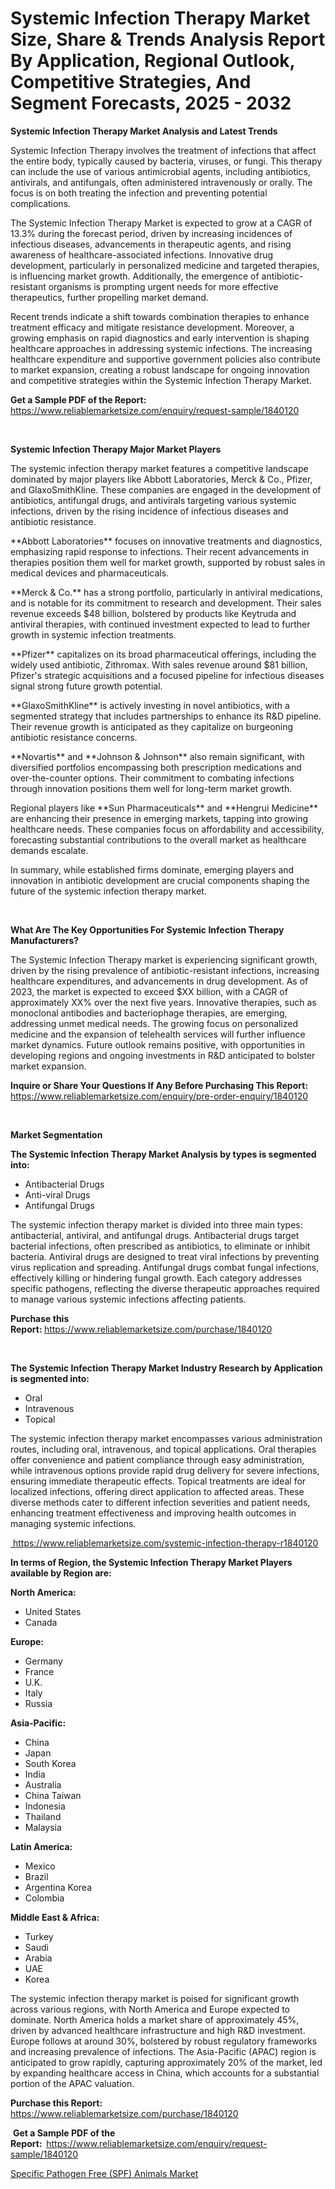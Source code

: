 <p><h1>Systemic Infection Therapy Market Size, Share & Trends Analysis Report By Application, Regional Outlook, Competitive Strategies, And Segment Forecasts, 2025 - 2032</h1></p><p><strong>Systemic Infection Therapy Market Analysis and Latest Trends</strong></p>
<p><p>Systemic Infection Therapy involves the treatment of infections that affect the entire body, typically caused by bacteria, viruses, or fungi. This therapy can include the use of various antimicrobial agents, including antibiotics, antivirals, and antifungals, often administered intravenously or orally. The focus is on both treating the infection and preventing potential complications.</p><p>The Systemic Infection Therapy Market is expected to grow at a CAGR of 13.3% during the forecast period, driven by increasing incidences of infectious diseases, advancements in therapeutic agents, and rising awareness of healthcare-associated infections. Innovative drug development, particularly in personalized medicine and targeted therapies, is influencing market growth. Additionally, the emergence of antibiotic-resistant organisms is prompting urgent needs for more effective therapeutics, further propelling market demand.</p><p>Recent trends indicate a shift towards combination therapies to enhance treatment efficacy and mitigate resistance development. Moreover, a growing emphasis on rapid diagnostics and early intervention is shaping healthcare approaches in addressing systemic infections. The increasing healthcare expenditure and supportive government policies also contribute to market expansion, creating a robust landscape for ongoing innovation and competitive strategies within the Systemic Infection Therapy Market.</p></p>
<p><strong>Get a Sample PDF of the Report:&nbsp;</strong> <a href="https://www.reliablemarketsize.com/enquiry/request-sample/1840120?utm_campaign=1197&utm_medium=2&utm_source=Github&utm_content=ia&utm_term=09032025&utm_id=systemic-infection-therapy">https://www.reliablemarketsize.com/enquiry/request-sample/1840120</a></p>
<p>&nbsp;</p>
<p><strong>Systemic Infection Therapy Major Market Players</strong></p>
<p><p>The systemic infection therapy market features a competitive landscape dominated by major players like Abbott Laboratories, Merck & Co., Pfizer, and GlaxoSmithKline. These companies are engaged in the development of antibiotics, antifungal drugs, and antivirals targeting various systemic infections, driven by the rising incidence of infectious diseases and antibiotic resistance.</p><p>**Abbott Laboratories** focuses on innovative treatments and diagnostics, emphasizing rapid response to infections. Their recent advancements in therapies position them well for market growth, supported by robust sales in medical devices and pharmaceuticals.</p><p>**Merck & Co.** has a strong portfolio, particularly in antiviral medications, and is notable for its commitment to research and development. Their sales revenue exceeds $48 billion, bolstered by products like Keytruda and antiviral therapies, with continued investment expected to lead to further growth in systemic infection treatments.</p><p>**Pfizer** capitalizes on its broad pharmaceutical offerings, including the widely used antibiotic, Zithromax. With sales revenue around $81 billion, Pfizer's strategic acquisitions and a focused pipeline for infectious diseases signal strong future growth potential.</p><p>**GlaxoSmithKline** is actively investing in novel antibiotics, with a segmented strategy that includes partnerships to enhance its R&D pipeline. Their revenue growth is anticipated as they capitalize on burgeoning antibiotic resistance concerns.</p><p>**Novartis** and **Johnson & Johnson** also remain significant, with diversified portfolios encompassing both prescription medications and over-the-counter options. Their commitment to combating infections through innovation positions them well for long-term market growth.</p><p>Regional players like **Sun Pharmaceuticals** and **Hengrui Medicine** are enhancing their presence in emerging markets, tapping into growing healthcare needs. These companies focus on affordability and accessibility, forecasting substantial contributions to the overall market as healthcare demands escalate. </p><p>In summary, while established firms dominate, emerging players and innovation in antibiotic development are crucial components shaping the future of the systemic infection therapy market.</p></p>
<p>&nbsp;</p>
<p><strong>What Are The Key Opportunities For Systemic Infection Therapy Manufacturers?</strong></p>
<p><p>The Systemic Infection Therapy market is experiencing significant growth, driven by the rising prevalence of antibiotic-resistant infections, increasing healthcare expenditures, and advancements in drug development. As of 2023, the market is expected to exceed $XX billion, with a CAGR of approximately XX% over the next five years. Innovative therapies, such as monoclonal antibodies and bacteriophage therapies, are emerging, addressing unmet medical needs. The growing focus on personalized medicine and the expansion of telehealth services will further influence market dynamics. Future outlook remains positive, with opportunities in developing regions and ongoing investments in R&D anticipated to bolster market expansion.</p></p>
<p><strong>Inquire or Share Your Questions If Any Before Purchasing This Report:</strong> <a href="https://www.reliablemarketsize.com/enquiry/pre-order-enquiry/1840120?utm_campaign=1197&utm_medium=2&utm_source=Github&utm_content=ia&utm_term=09032025&utm_id=systemic-infection-therapy">https://www.reliablemarketsize.com/enquiry/pre-order-enquiry/1840120</a></p>
<p>&nbsp;</p>
<p><strong>Market Segmentation</strong></p>
<p><strong>The Systemic Infection Therapy Market Analysis by types is segmented into:</strong></p>
<p><ul><li>Antibacterial Drugs</li><li>Anti-viral Drugs</li><li>Antifungal Drugs</li></ul></p>
<p><p>The systemic infection therapy market is divided into three main types: antibacterial, antiviral, and antifungal drugs. Antibacterial drugs target bacterial infections, often prescribed as antibiotics, to eliminate or inhibit bacteria. Antiviral drugs are designed to treat viral infections by preventing virus replication and spreading. Antifungal drugs combat fungal infections, effectively killing or hindering fungal growth. Each category addresses specific pathogens, reflecting the diverse therapeutic approaches required to manage various systemic infections affecting patients.</p></p>
<p><strong>Purchase this Report:&nbsp;</strong><a href="https://www.reliablemarketsize.com/purchase/1840120?utm_campaign=1197&utm_medium=2&utm_source=Github&utm_content=ia&utm_term=09032025&utm_id=systemic-infection-therapy">https://www.reliablemarketsize.com/purchase/1840120</a></p>
<p>&nbsp;</p>
<p><strong>The Systemic Infection Therapy Market Industry Research by Application is segmented into:</strong></p>
<p><ul><li>Oral</li><li>Intravenous</li><li>Topical</li></ul></p>
<p><p>The systemic infection therapy market encompasses various administration routes, including oral, intravenous, and topical applications. Oral therapies offer convenience and patient compliance through easy administration, while intravenous options provide rapid drug delivery for severe infections, ensuring immediate therapeutic effects. Topical treatments are ideal for localized infections, offering direct application to affected areas. These diverse methods cater to different infection severities and patient needs, enhancing treatment effectiveness and improving health outcomes in managing systemic infections.</p></p>
<p><a href="https://www.reliablemarketsize.com/systemic-infection-therapy-r1840120?utm_campaign=1197&utm_medium=2&utm_source=Github&utm_content=ia&utm_term=09032025&utm_id=systemic-infection-therapy">&nbsp;https://www.reliablemarketsize.com/systemic-infection-therapy-r1840120</a></p>
<p><strong>In terms of Region, the Systemic Infection Therapy Market Players available by Region are:</strong></p>
<p>
    <p> <strong> North America: </strong>
        <ul>
            <li>United States</li>
            <li>Canada</li>
        </ul>
        </p> 
    <p> <strong> Europe: </strong>
        <ul>
            <li>Germany</li>
            <li>France</li>
            <li>U.K.</li>
            <li>Italy</li>
            <li>Russia</li>
        </ul>
        </p> 
    <p> <strong> Asia-Pacific: </strong>
        <ul>
            <li>China</li>
            <li>Japan</li>
            <li>South Korea</li>
            <li>India</li>
            <li>Australia</li>
            <li>China Taiwan</li>
            <li>Indonesia</li>
            <li>Thailand</li>
            <li>Malaysia</li>
        </ul>
        </p> 
    <p> <strong> Latin America: </strong>
        <ul>
            <li>Mexico</li>
            <li>Brazil</li>
            <li>Argentina Korea</li>
            <li>Colombia</li>
        </ul>
        </p> 
    <p> <strong> Middle East & Africa: </strong>
        <ul>
            <li>Turkey</li>
            <li>Saudi</li>
            <li>Arabia</li>
            <li>UAE</li>
            <li>Korea</li>
        </ul>
    </p>
    </p>
<p><p>The systemic infection therapy market is poised for significant growth across various regions, with North America and Europe expected to dominate. North America holds a market share of approximately 45%, driven by advanced healthcare infrastructure and high R&D investment. Europe follows at around 30%, bolstered by robust regulatory frameworks and increasing prevalence of infections. The Asia-Pacific (APAC) region is anticipated to grow rapidly, capturing approximately 20% of the market, led by expanding healthcare access in China, which accounts for a substantial portion of the APAC valuation.</p></p>
<p><strong>Purchase this Report: </strong><a href="https://www.reliablemarketsize.com/purchase/1840120?utm_campaign=1197&utm_medium=2&utm_source=Github&utm_content=ia&utm_term=09032025&utm_id=systemic-infection-therapy">https://www.reliablemarketsize.com/purchase/1840120</a></p>
<p>&nbsp;<strong>Get a Sample PDF of the Report:&nbsp;&nbsp;</strong><a href="https://www.reliablemarketsize.com/enquiry/request-sample/1840120?utm_campaign=1197&utm_medium=2&utm_source=Github&utm_content=ia&utm_term=09032025&utm_id=systemic-infection-therapy">https://www.reliablemarketsize.com/enquiry/request-sample/1840120</a></p>
<p><strong></strong></p>
<p><p><a href="https://github.com/prosalinda88/Market-Research-Report-List-7/blob/main/specific-pathogen-free-spf-animals-market.md?utm_campaign=1197&utm_medium=2&utm_source=Github&utm_content=ia&utm_term=09032025&utm_id=systemic-infection-therapy">Specific Pathogen Free (SPF) Animals Market</a></p></p>